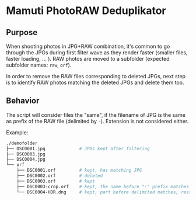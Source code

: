 # Mamuti PhotoRAW Deduplikator

## Purpose

When shooting photos in JPG+RAW combination, it's common to go through the JPGs during first filter wave as they render faster (smaller files, faster loading, ... ). RAW photos are moved to a subfolder (expected subfolder names: `raw`, `orf`).

In order to remove the RAW files corresponding to deleted JPGs, next step is to identify RAW photos matching the deleted JPGs and delete them too.

## Behavior

The script will consider files the "same", if the filename of JPG is the same as prefix of the RAW file (delimited by `-`). Extension is not considered either.

Example:

```sh
./demofolder
├── DSC0001.jpg             # JPGs kept after filtering
├── DSC0003.jpg
├── DSC0004.jpg
└── orf
    ├── DSC0001.orf         # kept, has matching JPG
    ├── DSC0002.orf         # deleted
    ├── DSC0003.orf         # kept
    ├── DSC0003-crop.orf    # kept, the name before "-" prefix matches
    └── DSC0004-HDR.dng     # kept, part before delimited matches, rest (incl. extension) is ignored
```
